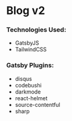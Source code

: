# Blog v2

### Technologies Used:

- GatsbyJS
- TailwindCSS

### Gatsby Plugins:

- disqus
- codebushi
- darkmode
- react-helmet
- source-contentful
- sharp
